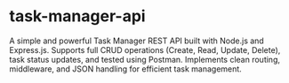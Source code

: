 # task-manager-api
A simple and powerful Task Manager REST API built with Node.js and Express.js. Supports full CRUD operations (Create, Read, Update, Delete), task status updates, and tested using Postman. Implements clean routing, middleware, and JSON handling for efficient task management.
